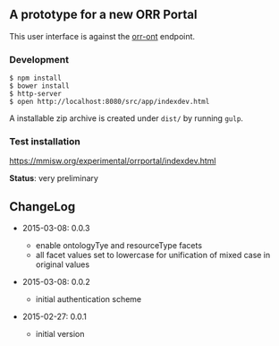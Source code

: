## A prototype for a new ORR Portal

This user interface is against the [orr-ont](https://github.com/mmisw/orr-ont) endpoint.

### Development

```
$ npm install
$ bower install
$ http-server
$ open http://localhost:8080/src/app/indexdev.html
```

A installable zip archive is created under `dist/` by running `gulp`.

### Test installation

https://mmisw.org/experimental/orrportal/indexdev.html

**Status**: very preliminary


## ChangeLog ##

* 2015-03-08: 0.0.3
    * enable ontologyTye and resourceType facets
    * all facet values set to lowercase for unification of mixed case in original values

* 2015-03-08: 0.0.2
    * initial authentication scheme

* 2015-02-27: 0.0.1
    * initial version

